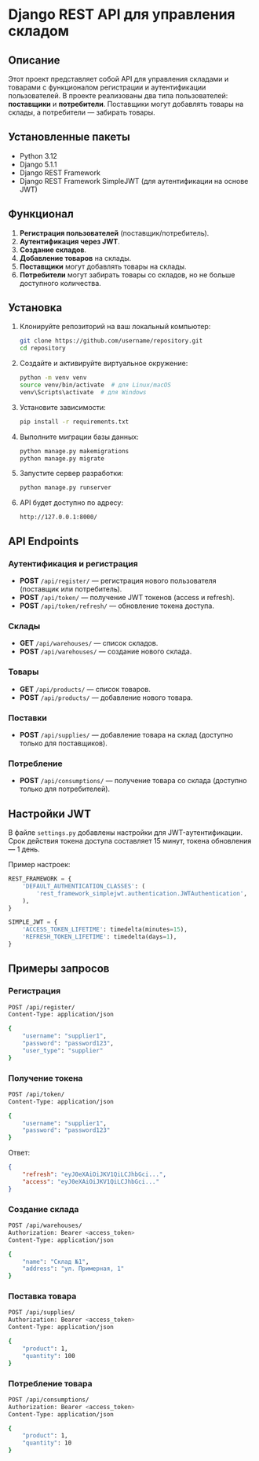 
# Django REST API для управления складом

## Описание

Этот проект представляет собой API для управления складами и товарами с функционалом регистрации и аутентификации пользователей. В проекте реализованы два типа пользователей: **поставщики** и **потребители**. Поставщики могут добавлять товары на склады, а потребители — забирать товары.

## Установленные пакеты

- Python 3.12
- Django 5.1.1
- Django REST Framework
- Django REST Framework SimpleJWT (для аутентификации на основе JWT)

## Функционал

1. **Регистрация пользователей** (поставщик/потребитель).
2. **Аутентификация через JWT**.
3. **Создание складов**.
4. **Добавление товаров** на склады.
5. **Поставщики** могут добавлять товары на склады.
6. **Потребители** могут забирать товары со складов, но не больше доступного количества.

## Установка

1. Клонируйте репозиторий на ваш локальный компьютер:
    ```bash
    git clone https://github.com/username/repository.git
    cd repository
    ```

2. Создайте и активируйте виртуальное окружение:
    ```bash
    python -m venv venv
    source venv/bin/activate  # для Linux/macOS
    venv\Scripts\activate  # для Windows
    ```

3. Установите зависимости:
    ```bash
    pip install -r requirements.txt
    ```

4. Выполните миграции базы данных:
    ```bash
    python manage.py makemigrations
    python manage.py migrate
    ```

5. Запустите сервер разработки:
    ```bash
    python manage.py runserver
    ```

6. API будет доступно по адресу:
    ```
    http://127.0.0.1:8000/
    ```

## API Endpoints

### Аутентификация и регистрация

- **POST** `/api/register/` — регистрация нового пользователя (поставщик или потребитель).
- **POST** `/api/token/` — получение JWT токенов (access и refresh).
- **POST** `/api/token/refresh/` — обновление токена доступа.

### Склады

- **GET** `/api/warehouses/` — список складов.
- **POST** `/api/warehouses/` — создание нового склада.

### Товары

- **GET** `/api/products/` — список товаров.
- **POST** `/api/products/` — добавление нового товара.

### Поставки

- **POST** `/api/supplies/` — добавление товара на склад (доступно только для поставщиков).

### Потребление

- **POST** `/api/consumptions/` — получение товара со склада (доступно только для потребителей).

## Настройки JWT

В файле `settings.py` добавлены настройки для JWT-аутентификации. Срок действия токена доступа составляет 15 минут, токена обновления — 1 день.

Пример настроек:
```python
REST_FRAMEWORK = {
    'DEFAULT_AUTHENTICATION_CLASSES': (
        'rest_framework_simplejwt.authentication.JWTAuthentication',
    ),
}

SIMPLE_JWT = {
    'ACCESS_TOKEN_LIFETIME': timedelta(minutes=15),
    'REFRESH_TOKEN_LIFETIME': timedelta(days=1),
}
```

## Примеры запросов

### Регистрация

```bash
POST /api/register/
Content-Type: application/json

{
    "username": "supplier1",
    "password": "password123",
    "user_type": "supplier"
}
```

### Получение токена

```bash
POST /api/token/
Content-Type: application/json

{
    "username": "supplier1",
    "password": "password123"
}
```

Ответ:
```json
{
    "refresh": "eyJ0eXAiOiJKV1QiLCJhbGci...",
    "access": "eyJ0eXAiOiJKV1QiLCJhbGci..."
}
```

### Создание склада

```bash
POST /api/warehouses/
Authorization: Bearer <access_token>
Content-Type: application/json

{
    "name": "Склад №1",
    "address": "ул. Примерная, 1"
}
```

### Поставка товара

```bash
POST /api/supplies/
Authorization: Bearer <access_token>
Content-Type: application/json

{
    "product": 1,
    "quantity": 100
}
```

### Потребление товара

```bash
POST /api/consumptions/
Authorization: Bearer <access_token>
Content-Type: application/json

{
    "product": 1,
    "quantity": 10
}
```
